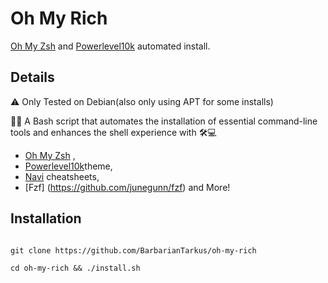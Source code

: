 
# Oh My Rich


[Oh My Zsh](https://ohmyz.sh/) and [Powerlevel10k](https://github.com/romkatv/powerlevel10k) automated install.




Details
--
⚠️ Only Tested on Debian(also only using APT for some installs)

🚀🔧 A Bash script that automates the installation of essential command-line tools and enhances the shell experience with 🛠️💻
* [Oh My Zsh](https://ohmyz.sh/) , 
* [Powerlevel10k](https://github.com/romkatv/powerlevel10k)theme, 
* [Navi](https://github.com/denisidoro/navi) cheatsheets, 
* [Fzf] (https://github.com/junegunn/fzf) 
and More! 


## Installation


```

git clone https://github.com/BarbarianTarkus/oh-my-rich

cd oh-my-rich && ./install.sh
```

